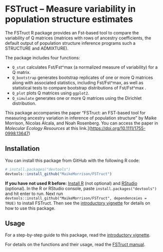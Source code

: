 
<!-- README.md is generated from README.Rmd. Please edit that file -->

# FSTruct – Measure variability in population structure estimates

<!-- badges: start -->
<!-- badges: end -->

The FSTruct R package provides an Fst-based tool to compare the
variability of Q matrices (matrices with rows of ancestry coefficients,
the default output of population structure inference programs such a
STRUCTURE and ADMIXTURE).

The package includes four functions:

-   `Q_stat` calculates Fst/Fst^max (a normalized measure of
    variability) for a Q matrix.
-   `Q_bootstrap` generates bootstrap replicates of one or more Q
    matrices along with associated statistics, including Fst/Fst^max, as
    well as statistical tests to compare bootstrap distributions of
    Fst/Fst^max .
-   `Q_plot` plots Q matrices using `ggplot2`.
-   `Q_simulate` generates one or more Q matrices using the Dirichlet
    distribution.

This package accompanies the paper “FSTruct: an FST-based tool for
measuring ancestry variation in inference of population structure” by
Maike Morrison, Nicolas Alcala, and Noah Rosenberg. You can access the
paper in *Molecular Ecology Resources* at this
link.\](<https://doi.org/10.1111/1755-0998.13647>)

## Installation

<!-- You can install the released version of FSTruct from [CRAN](https://CRAN.R-project.org) with: -->
<!-- ``` r -->
<!-- install.packages("FSTruct") -->
<!-- ``` -->

You can install this package from GitHub with the following R code:

``` r
# install.packages("devtools")
devtools::install_github("MaikeMorrison/FSTruct")
```

**If you have not used R before:** [Install
R](https://www.r-project.org/) (not optional) and
[RStudio](https://www.rstudio.com/products/rstudio/) (optional). In the
R or RStudio console, paste `install.packages("devtools")` and hit enter
to run. Next run
`devtools::install_github("MaikeMorrison/FSTruct", dependenceies = TRUE)`
to install FSTruct. Then see the [introductory
vignette](https://maikemorrison.com/files/fstruct-intro) for details on
how to use this package.

## Usage

For a step-by-step guide to this package, read the [introductory
vignette](https://maikemorrison.com/files/fstruct-intro).

For details on the functions and their usage, read the [FSTruct
manual](https://maikemorrison.com/files/fstruct-manual.pdf).

<!-- ## Example -->
<!-- This is a basic example which shows you how to solve a common problem: -->
<!-- ```{r example} -->
<!-- library(fstruct) -->
<!-- ## basic example code -->
<!-- ``` -->
<!-- What is special about using `README.Rmd` instead of just `README.md`? You can include R chunks like so: -->
<!-- ```{r cars} -->
<!-- summary(cars) -->
<!-- ``` -->
<!-- You'll still need to render `README.Rmd` regularly, to keep `README.md` up-to-date. `devtools::build_readme()` is handy for this. You could also use GitHub Actions to re-render `README.Rmd` every time you push. An example workflow can be found here: <https://github.com/r-lib/actions/tree/master/examples>. -->
<!-- You can also embed plots, for example: -->
<!-- ```{r pressure, echo = FALSE} -->
<!-- plot(pressure) -->
<!-- ``` -->
<!-- In that case, don't forget to commit and push the resulting figure files, so they display on GitHub and CRAN. -->
